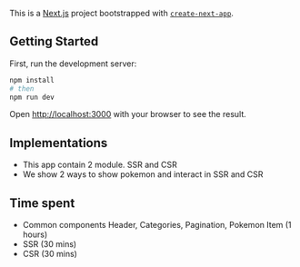 This is a [Next.js](https://nextjs.org) project bootstrapped with [`create-next-app`](https://nextjs.org/docs/app/api-reference/cli/create-next-app).

## Getting Started

First, run the development server:

```bash
npm install
# then
npm run dev
```

Open [http://localhost:3000](http://localhost:3000) with your browser to see the result.

## Implementations
- This app contain 2 module. SSR and CSR
- We show 2 ways to show pokemon and interact in SSR and CSR

## Time spent
- Common components Header, Categories, Pagination, Pokemon Item (1 hours)
- SSR (30 mins)
- CSR (30 mins)
